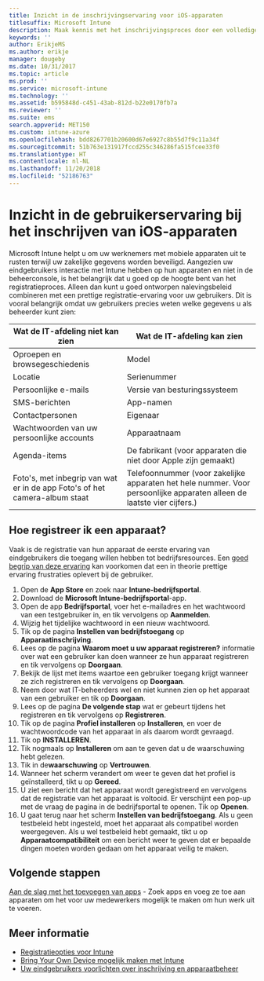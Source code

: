 ```yaml
---
title: Inzicht in de inschrijvingservaring voor iOS-apparaten
titlesuffix: Microsoft Intune
description: Maak kennis met het inschrijvingsproces door een volledige inschrijvingsprocedure voor een iOS-apparaat te doorlopen.
keywords: ''
author: ErikjeMS
ms.author: erikje
manager: dougeby
ms.date: 10/31/2017
ms.topic: article
ms.prod: ''
ms.service: microsoft-intune
ms.technology: ''
ms.assetid: b595848d-c451-43ab-812d-b22e0170fb7a
ms.reviewer: ''
ms.suite: ems
search.appverid: MET150
ms.custom: intune-azure
ms.openlocfilehash: bdd8267701b20600d67e6927c8b55d7f9c11a34f
ms.sourcegitcommit: 51b763e131917fccd255c346286fa515fcee33f0
ms.translationtype: HT
ms.contentlocale: nl-NL
ms.lasthandoff: 11/20/2018
ms.locfileid: "52186763"
---
```

# <a name="understand-the-users-experience-enrolling-an-ios-device"></a>Inzicht in de gebruikerservaring bij het inschrijven van iOS-apparaten

Microsoft Intune helpt u om uw werknemers met mobiele apparaten uit te rusten terwijl uw zakelijke gegevens worden beveiligd. Aangezien uw eindgebruikers interactie met Intune hebben op hun apparaten en niet in de beheerconsole, is het belangrijk dat u goed op de hoogte bent van het registratieproces. Alleen dan kunt u goed ontworpen nalevingsbeleid combineren met een prettige registratie-ervaring voor uw gebruikers. Dit is vooral belangrijk omdat uw gebruikers precies weten welke gegevens u als beheerder kunt zien:

| Wat de IT-afdeling niet kan zien | Wat de IT-afdeling kan zien |
|---|---|
| Oproepen en browsegeschiedenis | Model |
| Locatie | Serienummer |
| Persoonlijke e-mails | Versie van besturingssysteem |
| SMS-berichten | App-namen |
| Contactpersonen | Eigenaar |
| Wachtwoorden van uw persoonlijke accounts | Apparaatnaam |
| Agenda-items | De fabrikant (voor apparaten die niet door Apple zijn gemaakt) |
| Foto's, met inbegrip van wat er in de app Foto's of het camera-album staat | Telefoonnummer (voor zakelijke apparaten het hele nummer. Voor persoonlijke apparaten alleen de laatste vier cijfers.) |

## <a name="how-do-i-enroll-a-device"></a>Hoe registreer ik een apparaat?

Vaak is de registratie van hun apparaat de eerste ervaring van eindgebruikers die toegang willen hebben tot bedrijfsresources. Een [goed begrip van deze ervaring](end-user-educate.md) kan voorkomen dat een in theorie prettige ervaring frustraties oplevert bij de gebruiker.

1. Open de **App Store** en zoek naar **Intune-bedrijfsportal**.
2. Download de **Microsoft Intune-bedrijfsportal**-app.
3. Open de app **Bedrijfsportal**, voer het e-mailadres en het wachtwoord van een testgebruiker in, en tik vervolgens op **Aanmelden**.
4. Wijzig het tijdelijke wachtwoord in een nieuw wachtwoord.
5. Tik op de pagina **Instellen van bedrijfstoegang** op **Apparaatinschrijving**.
6. Lees op de pagina **Waarom moet u uw apparaat registreren?** informatie over wat een gebruiker kan doen wanneer ze hun apparaat registreren en tik vervolgens op **Doorgaan**.
7. Bekijk de lijst met items waartoe een gebruiker toegang krijgt wanneer ze zich registreren en tik vervolgens op **Doorgaan**.
8. Neem door wat IT-beheerders wel en niet kunnen zien op het apparaat van een gebruiker en tik op **Doorgaan**.
9. Lees op de pagina **De volgende stap** wat er gebeurt tijdens het registreren en tik vervolgens op **Registreren**.
10. Tik op de pagina **Profiel installeren** op **Installeren**, en voer de wachtwoordcode van het apparaat in als daarom wordt gevraagd.
11. Tik op **INSTALLEREN**.
12. Tik nogmaals op **Installeren** om aan te geven dat u de waarschuwing hebt gelezen.
13. Tik in de**waarschuwing** op **Vertrouwen**.
14. Wanneer het scherm verandert om weer te geven dat het profiel is geïnstalleerd, tikt u op **Gereed**.
15. U ziet een bericht dat het apparaat wordt geregistreerd en vervolgens dat de registratie van het apparaat is voltooid. Er verschijnt een pop-up met de vraag de pagina in de bedrijfsportal te openen. Tik op **Openen**.
16. U gaat terug naar het scherm **Instellen van bedrijfstoegang**. Als u geen testbeleid hebt ingesteld, moet het apparaat als compatibel worden weergegeven. Als u wel testbeleid hebt gemaakt, tikt u op **Apparaatcompatibiliteit** om een bericht weer te geven dat er bepaalde dingen moeten worden gedaan om het apparaat veilig te maken.

## <a name="next-steps"></a>Volgende stappen

[Aan de slag met het toevoegen van apps](get-started-apps.md) - Zoek apps en voeg ze toe aan apparaten om het voor uw medewerkers mogelijk te maken om hun werk uit te voeren.

## <a name="learn-more"></a>Meer informatie

* [Registratieopties voor Intune](enrollment-options.md)
* [Bring Your Own Device mogelijk maken met Intune](byod-enable.md)
* [Uw eindgebruikers voorlichten over inschrijving en apparaatbeheer](end-user-educate.md)
